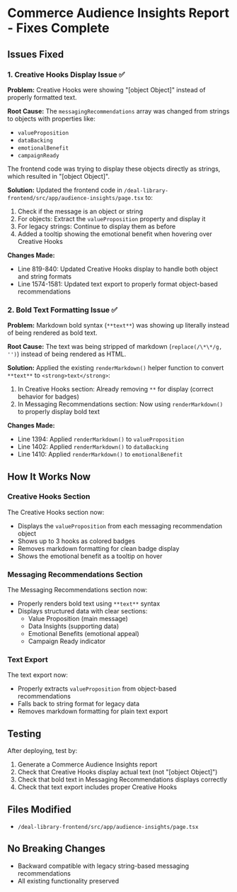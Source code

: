 # Commerce Audience Insights Report - Fixes Complete

## Issues Fixed

### 1. Creative Hooks Display Issue ✅
**Problem:** Creative Hooks were showing "[object Object]" instead of properly formatted text.

**Root Cause:** The `messagingRecommendations` array was changed from strings to objects with properties like:
- `valueProposition`
- `dataBacking`
- `emotionalBenefit`
- `campaignReady`

The frontend code was trying to display these objects directly as strings, which resulted in "[object Object]".

**Solution:** Updated the frontend code in `/deal-library-frontend/src/app/audience-insights/page.tsx` to:
1. Check if the message is an object or string
2. For objects: Extract the `valueProposition` property and display it
3. For legacy strings: Continue to display them as before
4. Added a tooltip showing the emotional benefit when hovering over Creative Hooks

**Changes Made:**
- Line 819-840: Updated Creative Hooks display to handle both object and string formats
- Line 1574-1581: Updated text export to properly format object-based recommendations

### 2. Bold Text Formatting Issue ✅
**Problem:** Markdown bold syntax (`**text**`) was showing up literally instead of being rendered as bold text.

**Root Cause:** The text was being stripped of markdown (`replace(/\*\*/g, '')`) instead of being rendered as HTML.

**Solution:** Applied the existing `renderMarkdown()` helper function to convert `**text**` to `<strong>text</strong>`:
1. In Creative Hooks section: Already removing `**` for display (correct behavior for badges)
2. In Messaging Recommendations section: Now using `renderMarkdown()` to properly display bold text

**Changes Made:**
- Line 1394: Applied `renderMarkdown()` to `valueProposition`
- Line 1402: Applied `renderMarkdown()` to `dataBacking`
- Line 1410: Applied `renderMarkdown()` to `emotionalBenefit`

## How It Works Now

### Creative Hooks Section
The Creative Hooks section now:
- Displays the `valueProposition` from each messaging recommendation object
- Shows up to 3 hooks as colored badges
- Removes markdown formatting for clean badge display
- Shows the emotional benefit as a tooltip on hover

### Messaging Recommendations Section
The Messaging Recommendations section now:
- Properly renders bold text using `**text**` syntax
- Displays structured data with clear sections:
  - Value Proposition (main message)
  - Data Insights (supporting data)
  - Emotional Benefits (emotional appeal)
  - Campaign Ready indicator

### Text Export
The text export now:
- Properly extracts `valueProposition` from object-based recommendations
- Falls back to string format for legacy data
- Removes markdown formatting for plain text export

## Testing
After deploying, test by:
1. Generate a Commerce Audience Insights report
2. Check that Creative Hooks display actual text (not "[object Object]")
3. Check that bold text in Messaging Recommendations displays correctly
4. Check that text export includes proper Creative Hooks

## Files Modified
- `/deal-library-frontend/src/app/audience-insights/page.tsx`

## No Breaking Changes
- Backward compatible with legacy string-based messaging recommendations
- All existing functionality preserved


